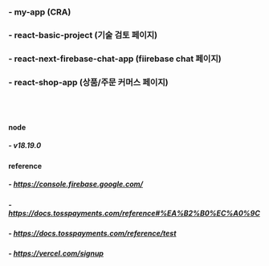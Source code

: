 ### - my-app (CRA)
### - react-basic-project (기술 검토 페이지)
### - react-next-firebase-chat-app (fiirebase chat 페이지)
### - react-shop-app (상품/주문 커머스 페이지)

<br/><br/>

#### node
##### - v18.19.0

#### reference
##### - https://console.firebase.google.com/
##### - https://docs.tosspayments.com/reference#%EA%B2%B0%EC%A0%9C
##### - https://docs.tosspayments.com/reference/test
##### - https://vercel.com/signup